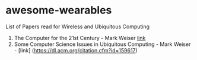 # awesome-wearables
List of Papers read for Wireless and Ubiquitous Computing

1. The Computer for the 21st Century - Mark Weiser [link](http://www.ubiq.com/hypertext/weiser/SciAmDraft3.html)
2. Some Computer Science Issues in Ubiquitous Computing - Mark Weiser - [link] (https://dl.acm.org/citation.cfm?id=159617)
